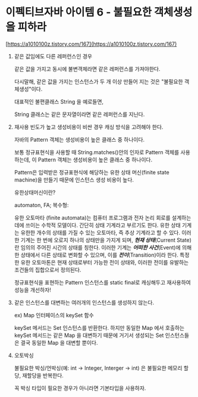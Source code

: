 # 이펙티브자바 아이템 6 - 불필요한 객체생성을 피하라

[https://a1010100z.tistory.com/167](https://a1010100z.tistory.com/167)

1. 같은 값임에도 다른 레퍼런스인 경우
    
    같은 값을 가지고 동시에 불변객체라면 같은 레퍼런스를 가져야한다.
    
    다시말해, 같은 값을 가지는 인스턴스가 두 개 이상 만들어 지는 것은 "불필요한 객체생성"이다.
    
    대표적인 불편클래스 String 을 예로들면,
    
    String 클래스는 같은 문자열이라면 같은 레퍼런스를 지닌다.
    

1. 재사용 빈도가 높고 생성비용이 비싼 경우 캐싱 방식을 고려해야 한다.
    
    자바의 Pattern 객체는 생성비용이 높은 클래스 중 하나이다.
    
    보통 정규표현식을 사용할 때 String.matches()안의 인자로 Pattern 객체를 사용하는데, 이 Pattern 객체는 생성비용이 높은 클래스 중 하나이다.
    
    Pattern은 입력받은 정규표현식에 해당하는 유한 상태 머신(finite state machine)을 만들기 때문에 인스턴스 생성 비용이 높다.
    
    유한상태머신이란?
    
    automaton, FA; 복수형: 
    
    유한 오토마타 (finite automata)는 컴퓨터 프로그램과 전자 논리 회로를 설계하는데에 쓰이는 수학적 모델이다. 간단히 상태 기계라고 부르기도 한다. 유한 상태 기계는 유한한 개수의 상태를 가질 수 있는 오토마타, 즉 추상 기계라고 할 수 있다. 이러한 기계는 한 번에 오로지 하나의 상태만을 가지게 되며, ***현재 상태***(Current State)란 임의의 주어진 시간의 상태를 칭한다. 이러한 기계는 ***어떠한 사건***(Event)에 의해 한 상태에서 다른 상태로 변화할 수 있으며, 이를 ***전이***(Transition)이라 한다. 특정한 유한 오토마톤은 현재 상태로부터 가능한 전이 상태와, 이러한 전이를 유발하는 조건들의 집합으로서 정의된다.
    
    정규표현식을 표현하는 Pattern 인스턴스를 static final로 캐싱해두고 재사용하여 성능을 개선하자!
    

1. 같은 인스턴스를 대변하는 여러개의 인스턴스를 생성하지 않는다.
    
    ex) Map 인터페이스의 keySet 함수
    
    keySet 메서드는 Set 인스턴스를 반환한다. 하지만 동일한 Map 에서 호출하는 keySet 메서드는 같은 Map 을 대변하기 때문에 거기서 생성되는 Set 인스턴스들은 결국 동일한 Map 을 대변할 뿐이다.
    
2. 오토박싱
    
    불필요한 박싱/언박싱(예: int → Integer, Interger → int) 은  불필요한 메모리 할당, 재할당을 반복한다.
    
    꼭 박싱 타입이 필요한 경우가 아니라면 기본타입을 사용하자.